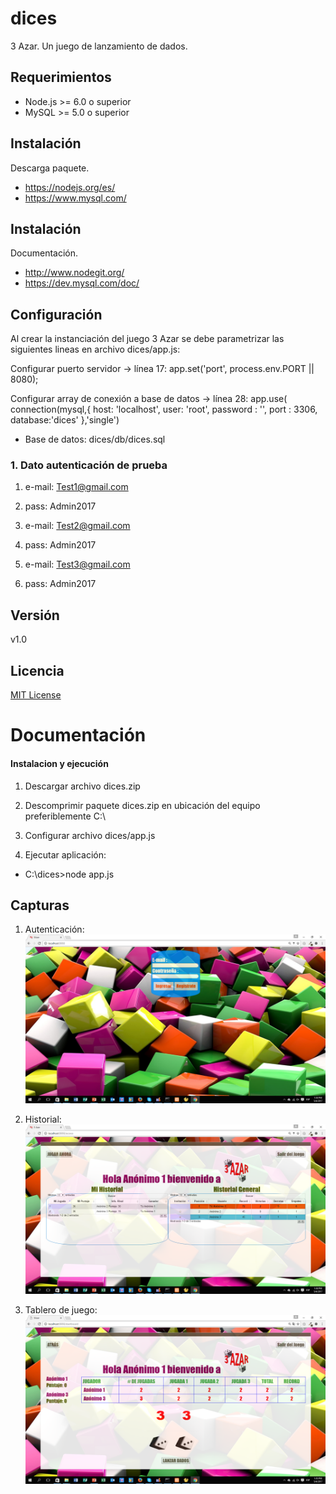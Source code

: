 # dices

3 Azar. Un juego de lanzamiento de dados.

## Requerimientos

- Node.js >= 6.0 o superior
- MySQL >= 5.0 o superior

## Instalación

Descarga paquete.

- https://nodejs.org/es/
- https://www.mysql.com/

## Instalación

Documentación.

- http://www.nodegit.org/
- https://dev.mysql.com/doc/

## Configuración

Al crear la instanciación del juego 3 Azar se debe parametrizar las siguientes lineas en archivo dices/app.js:

Configurar puerto servidor -> línea 17:
app.set('port', process.env.PORT || 8080);

Configurar array de conexión a base de datos -> línea 28:
app.use(
	connection(mysql,{
		host: 'localhost',
		user: 'root',
		password : '',
		port : 3306,
		database:'dices'
	},'single')

- Base de datos: dices/db/dices.sql

### 1. Dato autenticación de prueba
1. e-mail: Test1@gmail.com
1. pass: Admin2017

2. e-mail: Test2@gmail.com
2. pass: Admin2017

3. e-mail: Test3@gmail.com
3. pass: Admin2017
  
## Versión
v1.0

## Licencia
[MIT License](LICENSE)


# Documentación

#### Instalacion y ejecución
1. Descargar archivo dices.zip 

2. Descomprimir paquete dices.zip en ubicación del equipo preferiblemente C:\

3. Configurar archivo dices/app.js 

4. Ejecutar aplicación:
- C:\dices>node app.js

## Capturas
	
1. Autenticación:
![alt text](https://github.com/programmertest/sdk_ptp/blob/master/Imagen1.png)

2. Historial:
![alt text](https://github.com/programmertest/sdk_ptp/blob/master/Imagen2.png)

3. Tablero de juego:
![alt text](https://github.com/programmertest/sdk_ptp/blob/master/Imagen3.png)
